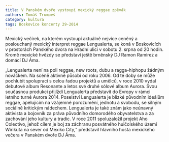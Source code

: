 ```yaml
---
title: V Panském dvoře vystoupí mexický reggae zpěvák
authors: Tomáš Trumpeš
category: kultura
tags: Boskovice koncerty 29-2014 
---
```


Mexický večírek, na kterém vystoupí aktuálně nejvíce ceněný a poslouchaný mexický interpret reggae Lengualerta, se koná v Boskovicích v prostorách Panského dvora na Hradní ulici v sobotu 2. srpna od 20 hodin. Kromě mexické hvězdy se představí ještě brněnský DJ Ramon Ramirez a domácí DJ Áma.

„Lengualerta není na poli reggae, new roots, dubu a ragga-hiphopu žádným nováčkem. Na scéně aktivně působí od roku 2006. Od té doby se může pochlubit spoluprací s celou řadou projektů a umělců, v roce 2010 vydal debutové album Resonante a letos své druhé sólové album Aurora. Svou současnou produkci přijíždí Lengualerta představit do Evropy v rámci letního turné Aurora 2014. Poselství Lengualerta je blízké původním ideálům reggae, apelujícím na vzájemné porozumění, jednotu a svobodu, se silným sociálně kritickým nádechem. Lengualerta je také znám jako neúnavný aktivista a bojovník za práva původního domorodého obyvatelstva a za zachování jeho kultury a tradic. V roce 2011 spoluzaložil projekt Aho Colectivo, jehož cílem je boj za záchranu posvátného huičolského území Wirikuta na sever od Mexiko City,“ představil hlavního hosta mexického večera v Panském dvoře DJ Áma.